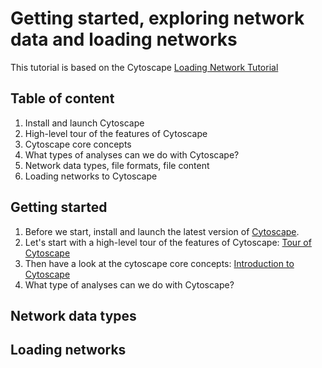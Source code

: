 # Getting started, exploring network data and loading networks

This tutorial is based on the Cytoscape [Loading Network Tutorial](https://cytoscape.org/cytoscape-tutorials/protocols/loading-networks/#/)

## Table of content
1. Install and launch Cytoscape
2. High-level tour of the features of Cytoscape
3. Cytoscape core concepts
4. What types of analyses can we do with Cytoscape?
5. Network data types, file formats, file content
6. Loading networks to Cytoscape

## Getting started
1. Before we start, install and launch the latest version of [Cytoscape](https://cytoscape.org/).
2. Let's start with a high-level tour of the features of Cytoscape: [Tour of Cytoscape](https://cytoscape.org/cytoscape-tutorials/protocols/tour-of-cytoscape/#/)
3. Then have a look at the cytoscape core concepts: [Introduction to Cytoscape](https://cytoscape.org/cytoscape-tutorials/presentations/modules/intro-cytoscape/index.html#/)
4. What type of analyses can we do with Cytoscape? 

## Network data types

## Loading networks
